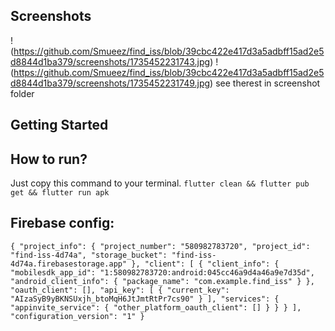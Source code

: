 ## Screenshots
!(https://github.com/Smueez/find_iss/blob/39cbc422e417d3a5adbff15ad2e5d8844d1ba379/screenshots/1735452231743.jpg)
!(https://github.com/Smueez/find_iss/blob/39cbc422e417d3a5adbff15ad2e5d8844d1ba379/screenshots/1735452231749.jpg)
see therest in screenshot folder
## Getting Started

## How to run?

Just copy this command to your terminal.
`flutter clean && flutter pub get && flutter run apk`

## Firebase config:
`{
"project_info": {
"project_number": "580982783720",
"project_id": "find-iss-4d74a",
"storage_bucket": "find-iss-4d74a.firebasestorage.app"
},
"client": [
{
"client_info": {
"mobilesdk_app_id": "1:580982783720:android:045cc46a9d4a46a9e7d35d",
"android_client_info": {
"package_name": "com.example.find_iss"
}
},
"oauth_client": [],
"api_key": [
{
"current_key": "AIzaSyB9yBKNSUxjh_btoMqH6JtJmtRtPr7cs90"
}
],
"services": {
"appinvite_service": {
"other_platform_oauth_client": []
}
}
}
],
"configuration_version": "1"
}`

